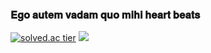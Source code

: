 ### 𝐄𝐠𝐨 𝐚𝐮𝐭𝐞𝐦 𝐯𝐚𝐝𝐚𝐦 𝐪𝐮𝐨 𝐦𝐢𝐡𝐢 𝐡𝐞𝐚𝐫𝐭 𝐛𝐞𝐚𝐭𝐬

[![solved.ac tier](http://mazassumnida.wtf/api/generate_badge?boj=ddugel3)](https://solved.ac/ddugel3)
![](https://raw.githubusercontent.com/[ddugel3]/[ddugel3]/master/[CODING.jpg])


<!--
**ddugel3/ddugel3** is a ✨ _special_ ✨ repository because its `README.md` (this file) appears on your GitHub profile.

Here are some ideas to get you started:

- 🔭 I’m currently working on ...
- 🌱 I’m currently learning ...
- 👯 I’m looking to collaborate on ...
- 🤔 I’m looking for help with ...
- 💬 Ask me about ...
- 📫 How to reach me: ...
- 😄 Pronouns: ...
- ⚡ Fun fact: ...
-->

